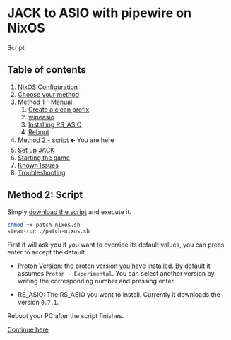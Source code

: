 # JACK to ASIO with pipewire on NixOS

Script

## Table of contents

1. [NixOS Configuration](/guides/setup/nixos/1.md#nixos-configuration)
1. [Choose your method](/guides/setup/nixos/1.md#choose-your-method)
1. [Method 1 - Manual](/guides/setup/nixos/2-manual.md)
	1. [Create a clean prefix](/guides/setup/nixos/2-manual.md#create-a-clean-prefix)
	1. [wineasio](/guides/setup/nixos/2-manual.md#wineasio)
	1. [Installing RS_ASIO](/guides/setup/nixos/2-manual.md#installing-rs_asio)
	1. [Reboot](/guides/setup/nixos/2-manual.md#reboot-your-pc)
1. [Method 2 - script](#table-of-contents) 🡰 You are here
1. [Set up JACK](/guides/setup/nixos/3.md)
1. [Starting the game](/guides/setup/nixos/3.md#starting-the-game)
1. [Known Issues](/guides/setup/nixos/3.md#known-issues)
1. [Troubleshooting](/guides/setup/nixos/3.md#a-bit-of-troubleshooting)

## Method 2: Script

Simply [download the script](/scripts/patch-nixos.sh) and execute it.

```sh
chmod +x patch-nixos.sh
steam-run ./patch-nixos.sh
```
First it will ask you if you want to override its default values, you can press enter to accept the default.

- Proton Version: the proton version you have installed. By default it assumes `Proton - Experimental`. You can select another version by writing the corresponding number and pressing enter.

- RS_ASIO: The RS_ASIO you want to install. Currently it downloads the version `0.7.1`.

Reboot your PC after the script finishes.

[Continue here](/guides/nixos/3.md)
